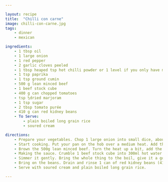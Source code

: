 ```yaml
---

layout: recipe
title:  "Chilli con carne"
image: chilli-con-carne.jpg
tags:
    - dinner
    - mexican

ingredients:
    - 1 tbsp oil
    - 1 large onion
    - 1 red pepper
    - 2 garlic cloves peeled
    - 1 tbsp heaped tsp hot chilli powder or 1 level if you only have mild
    - 1 tsp paprika
    - 1 tsp ground cumin
    - 500 g lean minced beef
    - 1 beef stock cube
    - 400 g can chopped tomatoes
    - tsp ½dried marjoram
    - 1 tsp sugar
    - 2 tbsp tomato purée
    - 410 g can red kidney beans
    - To Serve:
        - plain boiled long grain rice
        - soured cream

directions:
    - Prepare your vegetables. Chop 1 large onion into small dice, about 5mm square. The easiest way to do this is to cut the onion in half from root to tip, peel it and slice each half into thick matchsticks lengthways, not quite cutting all the way to the root end so they are still held together. Slice across the matchsticks into neat dice. Cut 1 red pepper in half lengthways, remove stalk and wash the seeds away, then chop. Peel and finely chop 2 garlic cloves.
    - Start cooking. Put your pan on the hob over a medium heat. Add the oil and leave it for 1-2 minutes until hot (a little longer for an electric hob). Add the onions and cook, stirring fairly frequently, for about 5 minutes, or until the onions are soft, squidgy and slightly translucent. Tip in the garlic, red pepper, 1 heaped tsp hot chilli powder or 1 level tbsp mild chilli powder, 1 tsp paprika and 1 tsp ground cumin. Give it a good stir, then leave it to cook for another 5 minutes, stirring occasionally.
    - Brown the 500g lean minced beef. Turn the heat up a bit, add the meat to the pan and break it up with your spoon or spatula. The mix should sizzle a bit when you add the mince. Keep stirring and prodding for at least 5 minutes, until all the mince is in uniform, mince-sized lumps and there are no more pink bits. Make sure you keep the heat hot enough for the meat to fry and become brown, rather than just stew.
    - Making the sauce. Crumble 1 beef stock cube into 300ml hot water. Pour this into the pan with the mince mixture. Open 1 can of chopped tomatoes (400g can) and add these as well. Tip in ½ tsp dried marjoram and 1 tsp sugar, if using (see tip at the bottom), and add a good shake of salt and pepper. Squirt in about 2 tbsp tomato purée and stir the sauce well.
    - Simmer it gently. Bring the whole thing to the boil, give it a good stir and put a lid on the pan. Turn down the heat until it is gently bubbling and leave it for 20 minutes. You should check on the pan occasionally to stir it and make sure the sauce doesn’t catch on the bottom of the pan or isn’t drying out. If it is, add a couple of tablespoons of water and make sure that the heat really is low enough. After simmering gently, the saucy mince mixture should look thick, moist and juicy.
    - Bring on the beans. Drain and rinse 1 can of red kidney beans (410g can) in a sieve and stir them into the chilli pot. Bring to the boil again, and gently bubble without the lid for another 10 minutes, adding a little more water if it looks too dry. Taste a bit of the chilli and season. It will probably take a lot more seasoning than you think. Now replace the lid, turn off the heat and leave your chilli to stand for 10 minutes before serving, and relax. Leaving your chilli to stand is really important as it allows the flavours to mingle.
    - Serve with soured cream and plain boiled long grain rice.

---
```

